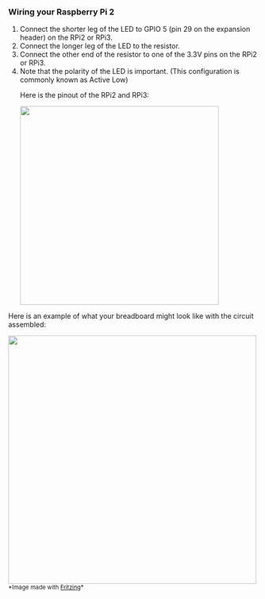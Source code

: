 <h3> Wiring your Raspberry Pi 2 </h3>

<ol class="setup-content-list">
  <li>Connect the shorter leg of the LED to GPIO 5 (pin 29 on the expansion header) on the RPi2 or RPi3.</li>
  <li>Connect the longer leg of the LED to the resistor.</li>
  <li>Connect the other end of the resistor to one of the 3.3V pins on the RPi2 or RPi3.</li>
  <li>Note that the polarity of the LED is important. (This configuration is commonly known as Active Low)</li>
  <p>Here is the pinout of the RPi2 and RPi3:</p>
  <p><img src="{{site.baseurl}}/Resources/images/PinMappings/RP2_Pinout.png" height="400"/></p>
</ol>
<p>Here is an example of what your breadboard might look like with the circuit assembled:</p>
<p>
  <img src="{{site.baseurl}}/Resources/images/Blinky/breadboard_assembled_rpi2_kit.jpg" height="500"/>
  <sub>*Image made with <a href="http://fritzing.org/" target="_blank">Fritzing</a>*</sub>
</p>

